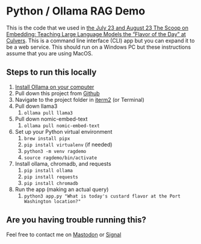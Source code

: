 # Python / Ollama RAG Demo

This is the code that we used in [the July 23 and August 23 The Scoop on Embedding: Teaching Large Language Models the “Flavor of the Day” at Culvers](https://events.nvisia.com/conference/be3edb0f-815e-48dd-9826-9b62f6fbc93a/schedule).  This is a command line interface (CLI) app but you can expand it to be a web service.  This should run on a Windows PC but these instructions assume that you are using MacOS.

## Steps to run this locally

1. [Install Ollama on your computer](https://ollama.com/download)
2. Pull down this project from [Github](https://github.com/steinbring)
3. Navigate to the project folder in [iterm2](https://iterm2.com/) (or Terminal)
4. Pull down llama3
	1. `ollama pull llama3`
5. Pull down nomic-embed-text
	1. `ollama pull nomic-embed-text`
4. Set up your Python virtual environment
   	1. `brew install pipx`
	2. `pip install virtualenv` (if needed)
	3. `python3 -m venv ragdemo`
	4. `source ragdemo/bin/activate`
6. Install ollama, chromadb, and requests
	1. `pip install ollama`
	2. `pip install requests`
	3. `pip install chromadb`
7. Run the app (making an actual query)
	1. `python3 app.py "What is today's custard flavor at the Port Washington location?"`

## Are you having trouble running this?

Feel free to contact me on [Mastodon](https://jws.social/@joe) or [Signal](https://signal.me/#eu/wYx/v3zx0aPCt1RvLXBtCTcrKGWK0hJiIw2JpsQatK5UCSN9YMpDurXTeZ11atLj)
